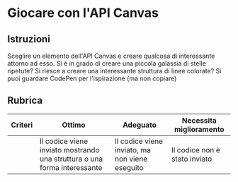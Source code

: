 # Giocare con l'API Canvas

## Istruzioni

Sceglire un elemento dell'API Canvas e creare qualcosa di interessante attorno ad esso. Si è in grado di creare una piccola galassia di stelle ripetute? Si  riesce a creare una interessante struttura di linee colorate? Si puoi guardare CodePen per l'ispirazione (ma non copiare)

## Rubrica

| Criteri | Ottimo | Adeguato | Necessita miglioramento |
| -------- | --------------------------------------------------------- | ----------------------------------- | --------------------- |
|          | Il codice viene inviato mostrando una struttura o una forma interessante | Il codice viene inviato, ma non viene eseguito | Il codice non è stato inviato |